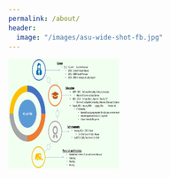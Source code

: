 ```yaml
---
permalink: /about/
header:
  image: "/images/asu-wide-shot-fb.jpg"
---
```


<img src="/images/aboutMePic.PNG" style="width:200px;height:200px;">
